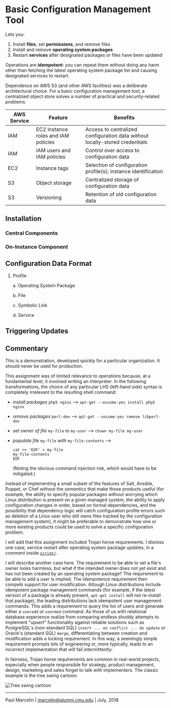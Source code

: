# Basic Configuration Management Tool

Lets you:

1. Install **files**, set **permissions**, and remove files
3. Install and remove **operating system packages**
3. Restart **services** after designated packages or files have been updated
 
Operations are **idempotent**: you can repeat them without doing any harm other than fetching the latest operating system package list and causing designated services to restart.

Dependence on AWS S3 (and other AWS facilities) was a deliberate architectural choice. For a basic configuration management tool, a centralized object store solves a number of practical and security-related problems.

|AWS Service|Feature|Benefits|
|--|--|--|
|IAM|EC2 instance roles and IAM policies|Access to centralized configuration data without locally-stored credentials|
|IAM|IAM users and IAM policies|Control over access to configuration data|
|EC2|Instance tags|Selection of configuration profile(s); instance identification|
|S3|Object storage|Centralized storage of configuration data|
|S3|Versioning|Retention of old configuration data|

## Installation

### Central Components

### On-Instance Component

## Configuration Data Format

1. Profile

   a. Operating System Package

   b. File

   c. Symbolic Link

   d. Service

## Triggering Updates

## Commentary

This is a demonstration, developed quickly for a particular organization. It should never be used for production. 

This assignment was of limited relevance to operations because, at a fundamental level, it involved writing an interpreter. In the following transformations, the choice of any particular LHS (left-hand side) syntax is completely irrelevant to the resulting shell command:

 * _install packages_ `php5 nginx` ⟶ `apt-get --assume-yes install php5 nginx`
 
 * _remove packages_ `perl-dev` ⟶ `apt-get --assume-yes remove libperl-dev`
 
 * _set owner of file_ `my-file` _to_ `my-user` ⟶ `chown my-file my-user`

 * _populate file_ `my-file` _with_ `my-file-contents` ⟶
 
   ```
   cat << 'EOF' > my-file
   my-file-contents
   EOF
   ```
   
   (Noting the obvious command injection risk, which would have to be mitigated.)

Instead of implementing a small subset of the features of Salt, Ansible, Puppet, or Chef without the _semantics_ that make those products useful (for example, the ability to specify popular packages without worrying which Linux distribution is present on a given managed system, the ability to apply configuration changes in order, based on formal dependencies, and the possibility that dependency logic will catch configuration profile errors such as deletion of a Linux user who still owns files tracked by the configuration management system), it might be preferable to demonstrate how one or more existing products could be used to solve a specific configuration problem.

I will add that this assignment included Trojan horse requirements. I dismiss one case, service restart after operating system package updates,  in a comment inside [`script/`](/script/cfg-apply.bash).

I will describe another case here. The requirement to be able to set a file's owner looks harmless, but what if the intended owner does not yet exist and has not been created by an operating system package? The requirement to be able to add a user is implied. The idempotence requirement then compels support for user modification. Altough Linux distributions include idempotent package management commands (for example, if the latest version of a package is already present, `apt-get install` will not re-install that package), the leading distributions lack idempotent user management commands. This adds a requirement to query the list of users and generate either a `useradd` or `usermod` command. As those of us with relational database experience realize from comparing endless shoddy attempts to implement "upsert" functionality against reliable solutions such as PostgreSQL's (non-standard SQL) `insert ... on conflict ... do update` or Oracle's (standard SQL) `merge`, differentiating between creation and modification adds a locking requirement. In this way, a seemingly simple requirement prompts lots of engineering or, more typically, leads to an incorrect implementation that will fail intermittently.

In fairness, Trojan horse requirements are common in real-world projects, especially when people responsible for strategy, product management, design, marketing and sales forget to talk with implementers. The classic example is the tree swing cartoon:

![Tree swing cartoon](https://fisher.osu.edu/blogs/gradlife/files/Lack-Of-Working-Link.jpg)

---

Paul Marcelin | <marcelin@alumni.cmu.edu> | July, 2018
